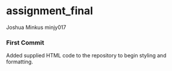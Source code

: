 # assignment_final

Joshua Minkus
minjy017

### First Commit

Added supplied HTML code to the repository to begin styling and formatting.
